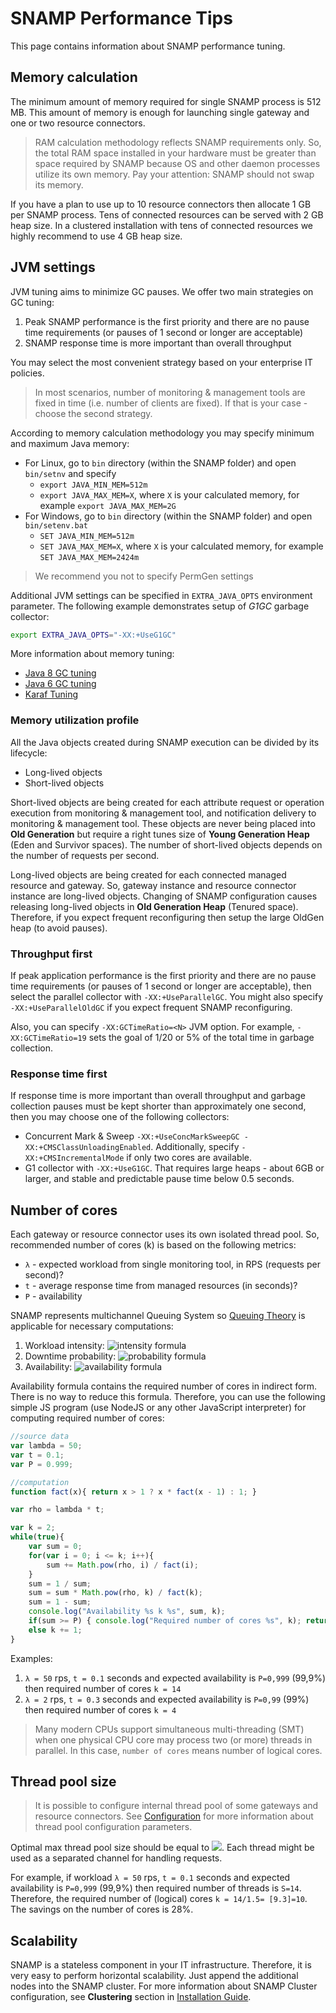 SNAMP Performance Tips
====
This page contains information about SNAMP performance tuning.

## Memory calculation
The minimum amount of memory required for single SNAMP process is 512 MB. This amount of memory is enough for launching single gateway and one or two resource connectors.

> RAM calculation methodology reflects SNAMP requirements only. So, the total RAM space installed in your hardware must be greater than space required by SNAMP because OS and other daemon processes utilize its own memory. Pay your attention: SNAMP should not swap its memory.

If you have a plan to use up to 10 resource connectors then allocate 1 GB per SNAMP process. Tens of connected resources can be served with 2 GB heap size. In a clustered installation with tens of connected resources we highly recommend to use 4 GB heap size.

## JVM settings
JVM tuning aims to minimize GC pauses. We offer two main strategies on GC tuning:

1. Peak SNAMP performance is the first priority and there are no pause time requirements (or pauses of 1 second or longer are acceptable)
1. SNAMP response time is more important than overall throughput

You may select the most convenient strategy based on your enterprise IT policies.
> In most scenarios, number of monitoring & management tools are fixed in time (i.e. number of clients are fixed). If that is your case - choose the second strategy.

According to memory calculation methodology you may specify minimum and maximum Java memory:

* For Linux, go to `bin` directory (within the SNAMP folder) and open `bin/setnv` and specify
	* `export JAVA_MIN_MEM=512m`
	* `export JAVA_MAX_MEM=X`, where `X` is your calculated memory, for example `export JAVA_MAX_MEM=2G`
* For Windows, go to `bin` directory (within the SNAMP folder) and open `bin/setenv.bat`
	* `SET JAVA_MIN_MEM=512m`
	* `SET JAVA_MAX_MEM=X`,  where `X` is your calculated memory, for example `SET JAVA_MAX_MEM=2424m`

> We recommend you not to specify PermGen settings

Additional JVM settings can be specified in `EXTRA_JAVA_OPTS` environment parameter. The following example demonstrates setup of _G1GC_ garbage collector:

```bash
export EXTRA_JAVA_OPTS="-XX:+UseG1GC"
```

More information about memory tuning:

* [Java 8 GC tuning](http://docs.oracle.com/javase/8/docs/technotes/guides/vm/gctuning/index.html)
* [Java 6 GC tuning](http://www.oracle.com/technetwork/java/javase/gc-tuning-6-140523.html)
* [Karaf Tuning](https://github.com/apache/karaf/blob/master/manual/src/main/asciidoc/user-guide/tuning.adoc)

### Memory utilization profile
All the Java objects created during SNAMP execution can be divided by its lifecycle:

* Long-lived objects
* Short-lived objects

Short-lived objects are being created for each attribute request or operation execution from monitoring & management tool, and notification delivery to monitoring & management tool. These objects are never being placed into **Old Generation** but require a right tunes size of **Young Generation Heap** (Eden and Survivor spaces). The number of short-lived objects depends on the number of requests per second.

Long-lived objects are being created for each connected managed resource and gateway. So, gateway instance and resource connector instance are long-lived objects. Changing of SNAMP configuration causes releasing long-lived objects in **Old Generation Heap** (Tenured space). Therefore, if you expect frequent reconfiguring then setup the large OldGen heap (to avoid pauses).

### Throughput first
If peak application performance is the first priority and there are no pause time requirements (or pauses of 1 second or longer are acceptable), then select the parallel collector with `-XX:+UseParallelGC`. You might also specify `-XX:+UseParallelOldGC` if you expect frequent SNAMP reconfiguring.

Also, you can specify `-XX:GCTimeRatio=<N>` JVM option. For example, `-XX:GCTimeRatio=19` sets the goal of 1/20 or 5% of the total time in garbage collection.

### Response time first
If response time is more important than overall throughput and garbage collection pauses must be kept shorter than approximately one second, then you may choose one of the following collectors:

* Concurrent Mark & Sweep `-XX:+UseConcMarkSweepGC -XX:+CMSClassUnloadingEnabled`. Additionally, specify `-XX:+CMSIncrementalMode` if only two cores are available.
* G1 collector with `-XX:+UseG1GC`. That requires large heaps - about 6GB or larger, and stable and predictable pause time below 0.5 seconds.

## Number of cores
Each gateway or resource connector uses its own isolated thread pool.
So, recommended number of cores (k) is based on the following metrics:

* `λ` - expected workload from single monitoring tool, in RPS (requests per second)?
* `t` - average response time from managed resources (in seconds)?
* `P` - availability

SNAMP represents multichannel Queuing System so [Queuing Theory](https://en.wikipedia.org/wiki/Queueing_theory) is applicable for necessary computations:

1. Workload intensity: ![intensity formula](http://latex.codecogs.com/gif.latex?\rho=\lambda\times&space;t)
1. Downtime probability: ![probability formula](http://latex.codecogs.com/gif.latex?p_{0}=\frac{1}{\sum_{i=0}^{k}\frac{\rho^{i}}{i!}})
1. Availability: ![availability formula](http://latex.codecogs.com/gif.latex?P=1-\frac{\rho^{k}}{k!}\rho_{0})

Availability formula contains the required number of cores in indirect form. There is no way to reduce this formula. Therefore, you can use the following simple JS program (use NodeJS or any other JavaScript interpreter) for computing required number of cores:
```js
//source data
var lambda = 50;
var t = 0.1;
var P = 0.999;

//computation
function fact(x){ return x > 1 ? x * fact(x - 1) : 1; }

var rho = lambda * t;

var k = 2;
while(true){
	var sum = 0;
	for(var i = 0; i <= k; i++){
		sum += Math.pow(rho, i) / fact(i);
	}
	sum = 1 / sum;
	sum = sum * Math.pow(rho, k) / fact(k);
	sum = 1 - sum;
	console.log("Availability %s k %s", sum, k);
	if(sum >= P) { console.log("Required number of cores %s", k); return;}
	else k += 1;
}
```

Examples:

1. `λ = 50` rps, `t = 0.1` seconds and expected availability is `P=0,999` (99,9%) then required number of cores `k = 14`
1. `λ = 2` rps, `t = 0.3` seconds and expected availability is `P=0,99` (99%) then required number of cores `k = 4`

> Many modern CPUs support simultaneous multi-threading (SMT) when one physical CPU core may process two (or more) threads in parallel. In this case, `number of cores` means number of logical cores.

## Thread pool size
> It is possible to configure internal thread pool of some gateways and resource connectors. See [Configuration](configuration.md) for more information about thread pool configuration parameters.

Optimal max thread pool size should be equal to ![](http://latex.codecogs.com/gif.latex?S=1.5\times&space;k). Each thread might be used as a separated channel for handling requests.

For example, if workload `λ = 50` rps, `t = 0.1` seconds and expected availability is `P=0,999` (99,9%) then required number of threads  is `S=14`. Therefore, the required number of (logical) cores `k = 14/1.5= [9.3]=10`. The savings on the number of cores is 28%.

## Scalability
SNAMP is a stateless component in your IT infrastructure. Therefore, it is very easy to perform horizontal scalability. Just append the additional nodes into the SNAMP cluster. For more information about SNAMP Cluster configuration, see **Clustering** section in [Installation Guide](installation.md).
